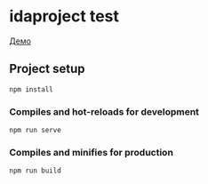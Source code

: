 # idaproject test

[Демо](https://smyk-o.github.io/svelte_test/)



## Project setup
```
npm install
```

### Compiles and hot-reloads for development
```
npm run serve
```

### Compiles and minifies for production
```
npm run build
```